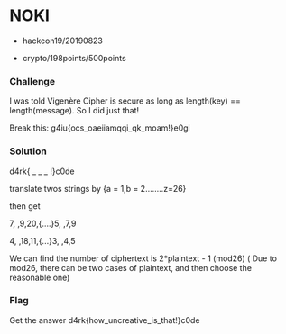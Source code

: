 # NOKI

* hackcon19/20190823 

* crypto/198points/500points

### Challenge

I was told Vigenère Cipher is secure as long as length(key) == length(message). So I did just that!

Break this: g4iu{ocs_oaeiiamqqi_qk_moam!}e0gi

### Solution

d4rk{   _          _  _    !}c0de

translate twos strings by {a = 1,b = 2........z=26} 

then get

7, ,9,20,{....}5, ,7,9

4, ,18,11,{...}3, ,4,5

We can find the number of ciphertext is 2*plaintext - 1 (mod26) ( Due to mod26, there can be two cases of plaintext, and then choose the reasonable one)

### Flag

Get the answer d4rk{how_uncreative_is_that!}c0de
